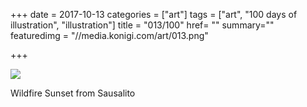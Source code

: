 +++
date = 2017-10-13
categories = ["art"]
tags = ["art", "100 days of illustration", "illustration"]
title = "013/100"
href= ""
summary=""
featuredimg = "//media.konigi.com/art/013.png"

+++

<img src="//media.konigi.com/art/013.png" />

Wildfire Sunset from Sausalito

